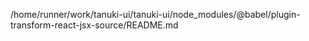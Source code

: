 /home/runner/work/tanuki-ui/tanuki-ui/node_modules/@babel/plugin-transform-react-jsx-source/README.md